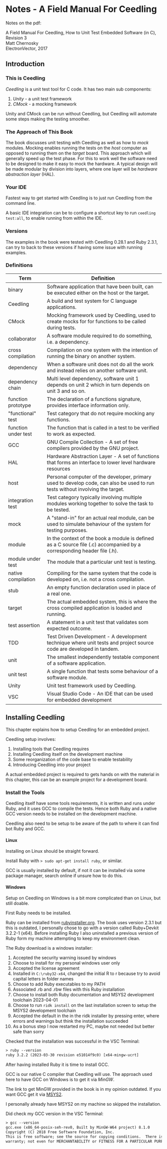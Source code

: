 # Notes - A Field Manual For Ceedling

Notes on the pdf:

A Field Manual For Ceedling, How to Unit Test Embedded Software (in C), Revision 3  
Matt Chernosky  
ElectronVector, 2017  

## Introduction

### This is Ceedling

*Ceedling* is a unit test tool for C code. It has two main sub components:

1. *Unity* - a unit test framework
2. *CMock* - a mocking framework

Unity and CMock can be run without Ceedling, but Ceedling will automate some steps making the testing smoother.

### The Approach of This Book

The book discusses unit testing with Ceedling as well as how to *mock* modules. Mocking enables running the tests on the *host* computer as opposed to running them on the *target* board. This approach which will generally speed up the test phase. For this to work well the software need to be designed to make it easy to mock the hardware. A typical design will be made modular by division into layers, where one layer will be *hardware abstraction layer* (HAL).

### Your IDE

Fastest way to get started with Ceedling is to just run Ceedling from the command line.

A basic IDE integration can be to configure a shortcut key to run `ceedling test:all`, to enable running from within the IDE.

### Versions

The examples in the book were tested with Ceedling 0.28.1 and Ruby 2.3.1, can try to back to these versions if having some issue with running examples.

### Definitions
  
| Term                | Definition |
| ---                 | ---        |
| binary              | Software application that have been built, can be executed either on the host or the target. |
| Ceedling            | A build and test system for C language applications. |
| CMock               | Mocking framework used by Ceedling, used to create mocks for for functions to be called during tests. |
| collaborator        | A software module required to do something, i.e. a dependency. |
| cross compilation   | Compilation on one system with the intention of running the binary on another system. |
| dependency          | When a software unit does not do all the work and instead relies on another software unit. |
| dependency chain    | Multi level dependency, software unit 1 depends on unit 2 which in turn depends on unit 3 and so on. |
| function prototype  | The declaration of a functions signature, provides interface information only. |
| "functional" test   | Test category that do not require mocking any functions. |
| function under test | The function that is called in a test to be verified to work as expected. |
| GCC                 | GNU Compile Collection - A set of free compilers provided by the GNU project. |
| HAL                 | Hardware Abstraction Layer - A set of functions that forms an interface to lower level hardware resources |
| host                | Personal computer of the developer, primary used to develop code, can also be used to run tests without involving the target. |
| integration test    | Test category typically involving multiple modules working together to solve the task to be tested. |
| mock                | A "stand-in" for an actual real module, can be used to simulate behaviour of the system for testing purposes. |
| module              | In the context of the book a module is defined as a C source file (.c) accompanied by a corresponding header file (.h). |
| module under test   | The module that a particular unit test is testing. |
| native compilation  | Compiling for the same system that the code is developed on, i.e. not a cross compilation. |
| stub                | An empty function declaration used in place of a real one. |
| target              | The actual embedded system, this is where the cross compiled application is loaded and running. |
| test assertion      | A statement in a unit test that validates som expected outcome. |
| TDD                 | Test Driven Development - A development technique where unit tests and project source code are developed in tandem. |
| unit                | The smallest independently testable component of a software application. |
| unit test           | A single function that tests some behaviour of a software module. |
| Unity               | Unit test framework used by Ceedling. |
| VSC                 | Visual Studio Code - An IDE that can be used for embedded development |

## Installing Ceedling

This chapter explains how to setup Ceedling for an embedded project.

Ceedling setup involves:

1. Installing tools that Ceedling requires
2. Installing Ceedling itself on the development machine
3. Some reorganization of the code base to enable testability
4. Introducing Ceedling into your project

A actual embedded project is required to gets hands on with the material in this chapter, this can be an example project for a development board.

### Install the Tools

Ceedling itself have some tools requirements, it is written and runs under Ruby, and it uses GCC to compile the tests. Hence both Ruby and a native GCC version needs to be installed on the development machine.

Ceedling also need to be setup to be aware of the path to where it can find bot Ruby and GCC.

#### Linux

Installing on Linux should be straight forward.

Install Ruby with `> sudo apt-get install ruby`, or similar.

GCC is usually installed by default, if not it can be installed via some package manager, search online if unsure how to do this.

#### Windows

Setup on Ceedling on Windows is a bit more complicated than on Linux, but still doable.

First Ruby needs to be installed.

Ruby can be installed from [rubyinstaller.org](https://rubyinstaller.org/downloads/). The book uses version 2.3.1 but this is outdated, I personally chose to go with a version called Ruby+Devkit 3.2.2-1 (x64). Before installing Ruby I also uninstalled a previous version of Ruby form my machine attempting to keep my environment clean.

The Ruby download is a windows installer:

1. Accepted the security warning issued by windows
2. Choose to install for my personal windows user only
3. Accepted the license agreement
4. Installed in `C:\ruby32-x64`, changed the initial R to r because try to avoid capital letters in folder names
5. Choose to add Ruby executables to my PATH
6. Associated .rb and .rbw files with this Ruby installation
7. Choose to install both Ruby documentation and MSYS2 development toolchain 2023-04-01
8. Choose to run `ridk install` on the last installation screen to setup the MSYS2 development toolchain
9. Accepted the default in the in the ridk installer by pressing enter, where errors and warnings but think the installation succeeded
10. As a bonus step I now restarted my PC, maybe not needed but better safe than sorry

Checked that the installation was successful in the VSC Terminal:

```txt
> ruby --version
ruby 3.2.2 (2023-03-30 revision e51014f9c0) [x64-mingw-ucrt]
```

After having installed Ruby it is time to install GCC.

GCC is our native C compiler that Ceedling will use. The approach used here to have GCC on Windows is to get it via *MinGW*.

The link to get MinGW provided in the book is in my opinion outdated. If you want GCC get it via [MSYS2](https://www.msys2.org/).

I personally already have MSYS2 on my machine so skipped the installation.

Did check my GCC version in the VSC Terminal:

```txt
> gcc --version
gcc.exe (x86_64-posix-seh-rev0, Built by MinGW-W64 project) 8.1.0
Copyright (C) 2018 Free Software Foundation, Inc.
This is free software; see the source for copying conditions.  There is NO 
warranty; not even for MERCHANTABILITY or FITNESS FOR A PARTICULAR PURPOSE.
```
